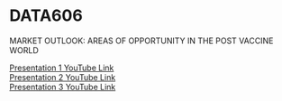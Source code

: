 # DATA606
MARKET OUTLOOK: AREAS OF OPPORTUNITY IN THE POST VACCINE WORLD

[Presentation 1 YouTube Link](https://youtu.be/gpdSMZ3diAc) <br />
[Presentation 2 YouTube Link](https://youtu.be/gpdSMZ3diAc) <br />
[Presentation 3 YouTube Link](https://youtu.be/gpdSMZ3diAc) <br />
